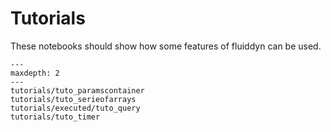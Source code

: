 # Tutorials

These notebooks should show how some features of fluiddyn can be used.

```{toctree}
---
maxdepth: 2
---
tutorials/tuto_paramscontainer
tutorials/tuto_serieofarrays
tutorials/executed/tuto_query
tutorials/tuto_timer
```
